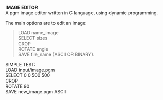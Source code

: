 
**IMAGE EDITOR**<br />
A pgm image editor written in C language, using dynamic programming.

The main options are to edit an image:

> LOAD name_image<br />
> SELECT sizes<br />
> CROP<br />
> ROTATE angle<br />
> SAVE file_name (ASCII OR BINARY).<br />

SIMPLE TEST:<br />
LOAD input/image.pgm<br />
SELECT 0 0 500 500<br />
CROP<br />
ROTATE 90<br />
SAVE new_image.pgm ASCII<br />
